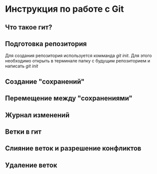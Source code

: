 # Инструкция по работе с Git

## Что такое гит?

## Подготовка репозитория 
Для создания репозитория используется комманда *git init*. Для этого необходимо открыть в терминале папку с будущим репозиторием и написать *git init*

## Создание "сохранений"

## Перемещение между "сохранениями"

## Журнал изменений

## Ветки в гит

## Слияние веток и разрешение конфликтов

## Удаление веток